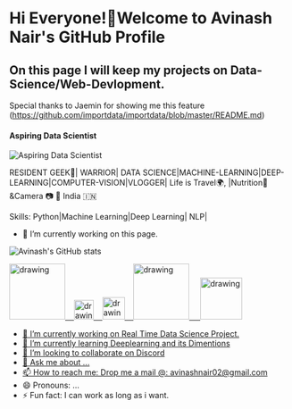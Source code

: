 




# Hi Everyone!👋Welcome to Avinash Nair's GitHub Profile


## On this page I will keep my projects on Data-Science/Web-Devlopment.

Special thanks to Jaemin for showing me this feature (https://github.com/importdata/importdata/blob/master/README.md)

#### Aspiring Data Scientist 
![Aspiring Data Scientist ](https://media-exp1.licdn.com/dms/image/C4D16AQFg6OL56NIVUg/profile-displaybackgroundimage-shrink_350_1400/0/1599970659833?e=1625097600&v=beta&t=Luf4SHmDO3NPdTCRRZCe5iHd81DbCd26OSDzt4GwuvA)

RESIDENT GEEK📱| WARRIOR| DATA SCIENCE|MACHINE-LEARNING|DEEP-LEARNING|COMPUTER-VISION|VLOGGER| Life is Travel🌍, |Nutrition🍎&Camera 📷 📍 India 🇮🇳

Skills: Python|Machine Learning|Deep Learning| NLP| 

- 🔭 I’m currently working on this page. 











![Avinash's GitHub stats](https://github-readme-stats.vercel.app/api?username=avinashnair02&show_icons=true)


<a href="https://www.youtube.com/channel/UCdpwSFqh93iPtyaGXJq3wIQ"><img src="https://res.cloudinary.com/importdata/image/upload/v1595012354/yt_logo_jjgys4.png" alt="drawing" width="100"/>&nbsp;&nbsp;&nbsp;&nbsp;<a href="https://avinashnair02.medium.com/"><img src="https://res.cloudinary.com/importdata/image/upload/v1595012354/medium_mono_hoz0z5.png" alt="drawing" width="35"/>&nbsp;&nbsp;&nbsp;&nbsp;<a href="https://twitter.com/avinashnair22"><img src="https://res.cloudinary.com/importdata/image/upload/v1595012924/Twitter_Logo_Blue_gbtagu.png" alt="drawing" width="40"/>&nbsp;&nbsp;&nbsp;&nbsp;<a href="https://www.linkedin.com/in/avinash-nair-299b72157/"><img src="https://res.cloudinary.com/importdata/image/upload/v1595012354/linkedin_t9qiwy.png" alt="drawing" width="100"/> &nbsp;&nbsp;&nbsp;&nbsp;<a href="https://www.kaggle.com/avinashnairtech"><img src="https://res.cloudinary.com/importdata/image/upload/v1595012924/kaggle_ksaktb.png" alt="drawing" width="75"/>
  
  
 
  
 

- 🔭 I’m currently working on Real Time Data Science Project.
- 🌱 I’m currently learning Deeplearning and its Dimentions
- 👯 I’m looking to collaborate on Discord
- 💬 Ask me about ...
- 📫 How to reach me: Drop me a mail @: avinashnair02@gmail.com
- 😄 Pronouns: ...
- ⚡ Fun fact: I can work as long as i want.
